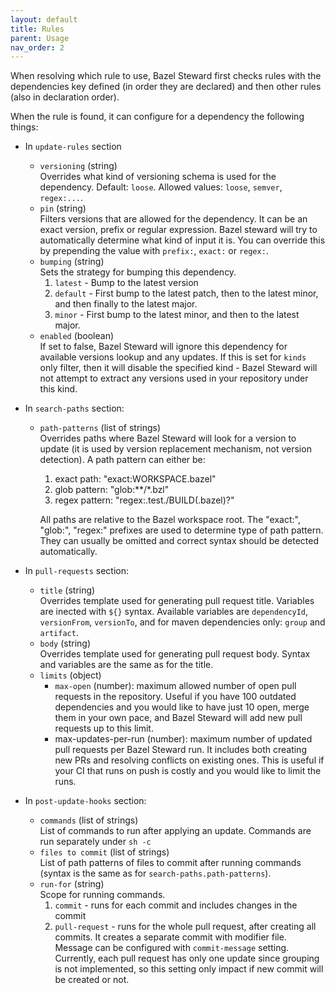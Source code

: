 ```yaml
---
layout: default
title: Rules
parent: Usage
nav_order: 2
---
```


When resolving which rule to use, Bazel Steward first checks rules with the dependencies key defined (in order they are declared) and then other rules (also in declaration order).

When the rule is found, it can configure for a dependency the following things:
* In `update-rules` section
  * `versioning` (string) <br/>
  Overrides what kind of versioning schema is used for the dependency.
  Default: `loose`. Allowed values: `loose`, `semver`, `regex:...`.
  * `pin` (string) <br/>
    Filters versions that are allowed for the dependency.
    It can be an exact version, prefix or regular expression.
    Bazel steward will try to automatically determine what kind of input it is.
    You can override this by prepending the value with `prefix:`, `exact:` or `regex:`.
  * `bumping` (string) <br/>
    Sets the strategy for bumping this dependency.
    1. `latest` - Bump to the latest version
    2. `default` - First bump to the latest patch, then to the latest minor, and then finally to the latest major.
    3. `minor` - First bump to the latest minor, and then to the latest major.
  * `enabled` (boolean) <br/>
    If set to false, Bazel Steward will ignore this dependency for available versions lookup and any updates.
    If this is set for `kinds` only filter, then it will disable the specified kind - Bazel Steward will not attempt 
    to extract any versions used in your repository under this kind.

* In `search-paths` section:
  * `path-patterns` (list of strings) <br/>
    Overrides paths where Bazel Steward will look for a version to update 
    (it is used by version replacement mechanism, not version detection). 
    A path pattern can either be:
    1. exact path: "exact:WORKSPACE.bazel"
    2. glob pattern: "glob:**/*.bzl"
    3. regex pattern: "regex:.test./BUILD(.bazel)?"
    
    All paths are relative to the Bazel workspace root. 
    The "exact:", "glob:", "regex:" prefixes are used to determine type of path pattern. 
    They can usually be omitted and correct syntax should be detected automatically.

* In `pull-requests` section:
  * `title` (string) <br/>
    Overrides template used for generating pull request title. Variables are inected with `${}` syntax.
    Available variables are `dependencyId`, `versionFrom`, `versionTo`, and for maven dependencies only: `group` and `artifact`.
  * `body` (string) <br/>
    Overrides template used for generating pull request body. Syntax and variables are the same as for the title.
  * `limits` (object) <br/>
      - `max-open` (number): maximum allowed number of open pull requests in the repository. Useful if you have 100 outdated dependencies and you would like to have just 10 open, merge them in your own pace, and Bazel Steward will add new pull requests up to this limit.
      - max-updates-per-run (number): maximum number of updated pull requests per Bazel Steward run. It includes both creating new PRs and resolving conflicts on existing ones. This is useful if your CI that runs on push is costly and you would like to limit the runs.
      
* In `post-update-hooks` section:
  * `commands` (list of strings) <br/>
    List of commands to run after applying an update. Commands are run separately under `sh -c`
  * `files to commit` (list of strings) <br/>
    List of path patterns of files to commit after running commands (syntax is the same as for `search-paths.path-patterns`).
  * `run-for` (string) <br/>
    Scope for running commands.
    1. `commit` - runs for each commit and includes changes in the commit
    2. `pull-request` - runs for the whole pull request, after creating all commits. It creates a separate commit with modifier file. Message can be configured with `commit-message` setting.
    Currently, each pull request has only one update since grouping is not implemented, so this setting only impact if new commit will be created or not.